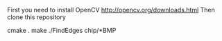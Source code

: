 First you need to install OpenCV http://opencv.org/downloads.html
Then clone this repository

cmake .
make
./FindEdges chip/*BMP